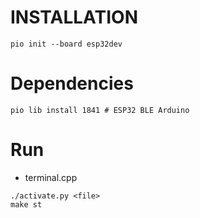 # INSTALLATION
```
pio init --board esp32dev
```

# Dependencies
```
pio lib install 1841 # ESP32 BLE Arduino
```

# Run

- terminal.cpp
```
./activate.py <file>
make st
```
